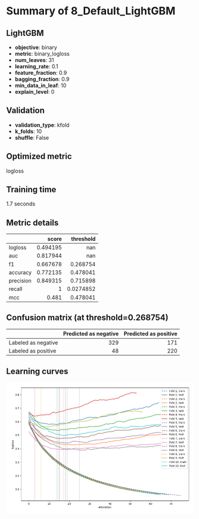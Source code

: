 # Summary of 8_Default_LightGBM

## LightGBM
- **objective**: binary
- **metric**: binary_logloss
- **num_leaves**: 31
- **learning_rate**: 0.1
- **feature_fraction**: 0.9
- **bagging_fraction**: 0.9
- **min_data_in_leaf**: 10
- **explain_level**: 0

## Validation
 - **validation_type**: kfold
 - **k_folds**: 10
 - **shuffle**: False

## Optimized metric
logloss

## Training time

1.7 seconds

## Metric details
|           |    score |   threshold |
|:----------|---------:|------------:|
| logloss   | 0.494195 | nan         |
| auc       | 0.817944 | nan         |
| f1        | 0.667678 |   0.268754  |
| accuracy  | 0.772135 |   0.478041  |
| precision | 0.849315 |   0.715898  |
| recall    | 1        |   0.0274852 |
| mcc       | 0.481    |   0.478041  |


## Confusion matrix (at threshold=0.268754)
|                     |   Predicted as negative |   Predicted as positive |
|:--------------------|------------------------:|------------------------:|
| Labeled as negative |                     329 |                     171 |
| Labeled as positive |                      48 |                     220 |

## Learning curves
![Learning curves](learning_curves.png)
